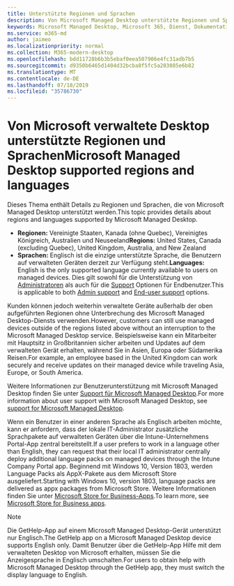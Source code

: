 ```yaml
---
title: Unterstützte Regionen und Sprachen
description: Von Microsoft Managed Desktop unterstützte Regionen und Sprachen
keywords: Microsoft Managed Desktop, Microsoft 365, Dienst, Dokumentation
ms.service: m365-md
author: jaimeo
ms.localizationpriority: normal
ms.collection: M365-modern-desktop
ms.openlocfilehash: bdd11728b6b3b5ebaf0eea507906e4fc31adb7b5
ms.sourcegitcommit: d9350b6465d1404d32bcba8f5fc5a203085e6b82
ms.translationtype: MT
ms.contentlocale: de-DE
ms.lasthandoff: 07/18/2019
ms.locfileid: "35786730"
---
```

# <a name="microsoft-managed-desktop-supported-regions-and-languages"></a><span data-ttu-id="9dfc1-104">Von Microsoft verwaltete Desktop unterstützte Regionen und Sprachen</span><span class="sxs-lookup"><span data-stu-id="9dfc1-104">Microsoft Managed Desktop supported regions and languages</span></span>

<span data-ttu-id="9dfc1-105">Dieses Thema enthält Details zu Regionen und Sprachen, die von Microsoft Managed Desktop unterstützt werden.</span><span class="sxs-lookup"><span data-stu-id="9dfc1-105">This topic provides details about regions and languages supported by Microsoft Managed Desktop.</span></span> 

- <span data-ttu-id="9dfc1-106">**Regionen:** Vereinigte Staaten, Kanada (ohne Quebec), Vereinigtes Königreich, Australien und Neuseeland</span><span class="sxs-lookup"><span data-stu-id="9dfc1-106">**Regions:** United States, Canada (excluding Quebec), United Kingdom, Australia, and New Zealand</span></span>
- <span data-ttu-id="9dfc1-107">**Sprachen:** Englisch ist die einzige unterstützte Sprache, die Benutzern auf verwalteten Geräten derzeit zur Verfügung steht.</span><span class="sxs-lookup"><span data-stu-id="9dfc1-107">**Languages:** English is the only supported language currently available to users on managed devices.</span></span> <span data-ttu-id="9dfc1-108">Dies gilt sowohl für die Unterstützung von [Administratoren](https://docs.microsoft.com/microsoft-365/managed-desktop/working-with-managed-desktop/admin-support) als auch für die [Support](https://docs.microsoft.com/microsoft-365/managed-desktop/working-with-managed-desktop/end-user-support) Optionen für Endbenutzer.</span><span class="sxs-lookup"><span data-stu-id="9dfc1-108">This is applicable to both [Admin support](https://docs.microsoft.com/microsoft-365/managed-desktop/working-with-managed-desktop/admin-support) and [End-user support](https://docs.microsoft.com/microsoft-365/managed-desktop/working-with-managed-desktop/end-user-support) options.</span></span> 

<span data-ttu-id="9dfc1-109">Kunden können jedoch weiterhin verwaltete Geräte außerhalb der oben aufgeführten Regionen ohne Unterbrechung des Microsoft Managed Desktop-Diensts verwenden.</span><span class="sxs-lookup"><span data-stu-id="9dfc1-109">However, customers can still use managed devices outside of the regions listed above without an interruption to the Microsoft Managed Desktop service.</span></span> <span data-ttu-id="9dfc1-110">Beispielsweise kann ein Mitarbeiter mit Hauptsitz in Großbritannien sicher arbeiten und Updates auf dem verwalteten Gerät erhalten, während Sie in Asien, Europa oder Südamerika Reisen.</span><span class="sxs-lookup"><span data-stu-id="9dfc1-110">For example, an employee based in the United Kingdom can work securely and receive updates on their managed device while traveling Asia, Europe, or South America.</span></span>

<span data-ttu-id="9dfc1-111">Weitere Informationen zur Benutzerunterstützung mit Microsoft Managed Desktop finden Sie unter [Support für Microsoft Managed Desktop](https://docs.microsoft.com/microsoft-365/managed-desktop/service-description/support).</span><span class="sxs-lookup"><span data-stu-id="9dfc1-111">For more information about user support with Microsoft Managed Desktop, see [support for Microsoft Managed Desktop](https://docs.microsoft.com/microsoft-365/managed-desktop/service-description/support).</span></span>

<span data-ttu-id="9dfc1-112">Wenn ein Benutzer in einer anderen Sprache als Englisch arbeiten möchte, kann er anfordern, dass der lokale IT-Administrator zusätzliche Sprachpakete auf verwalteten Geräten über die Intune-Unternehmens Portal-App zentral bereitstellt.</span><span class="sxs-lookup"><span data-stu-id="9dfc1-112">If a user prefers to work in a language other than English, they can request that their local IT administrator centrally deploy additional language packs on managed devices through the Intune Company Portal app.</span></span> <span data-ttu-id="9dfc1-113">Beginnend mit Windows 10, Version 1803, werden Language Packs als AppX-Pakete aus dem Microsoft Store ausgeliefert.</span><span class="sxs-lookup"><span data-stu-id="9dfc1-113">Starting with Windows 10, version 1803, language packs are delivered as appx packages from Microsoft Store.</span></span> <span data-ttu-id="9dfc1-114">Weitere Informationen finden Sie unter [Microsoft Store for Business-Apps](https://docs.microsoft.com/microsoft-365/managed-desktop/get-started/deploy-apps#msfb-apps).</span><span class="sxs-lookup"><span data-stu-id="9dfc1-114">To learn more, see [Microsoft Store for Business apps](https://docs.microsoft.com/microsoft-365/managed-desktop/get-started/deploy-apps#msfb-apps).</span></span>


>[!NOTE]
><span data-ttu-id="9dfc1-115">Die GetHelp-App auf einem Microsoft Managed Desktop-Gerät unterstützt nur Englisch.</span><span class="sxs-lookup"><span data-stu-id="9dfc1-115">The GetHelp app on a Microsoft Managed Desktop device supports English only.</span></span> <span data-ttu-id="9dfc1-116">Damit Benutzer über die GetHelp-App Hilfe mit dem verwalteten Desktop von Microsoft erhalten, müssen Sie die Anzeigesprache in Englisch umschalten.</span><span class="sxs-lookup"><span data-stu-id="9dfc1-116">For users to obtain help with Microsoft Managed Desktop through the GetHelp app, they must switch the display language to English.</span></span>
